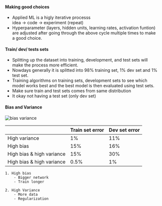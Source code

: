 #### Making good choices

- Applied ML is a higly iterative processs \
   idea -> code -> experiment (repeat)
- Hyperparameter (layers, hidden units, learning rates, activation funtion) are adjusted after going through the above cycle multiple times to make a good choice.

#### Train/ dev/ tests sets

- Splitting up the dataset into training, development, and test sets will make the process more efficient.
- Nowdays generally it is splitted into 98% training set, 1% dev set and 1% test set.
- Training algorithms on training sets, development sets to see which model works best and the best model is then evaluated using test sets.
- Make sure train and test sets comes from same distribution
- It okay not having a test set (only dev set)

#### Bias and Variance

![bias variance](https://github.com/user-attachments/assets/dd304ead-4bca-44c3-b09a-b330ba6b3b94)


|                           | Train set error | Dev set error |
| ------------------------- | --------------- | ------------- |
| High variance             | 1%              | 11%           |
| High bias                 | 15%             | 16%           |
| High bias & high variance | 15%             | 30%           |
| High bias & high variance | 0.5%            | 1%            |

    1. High bias
        - Bigger network
        - Train longer

    2. High Variance
        - More data
        - Regularization

